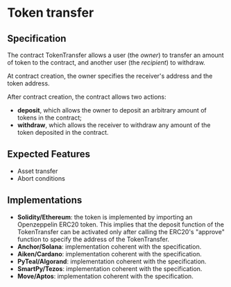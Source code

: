 # Token transfer

## Specification 

The contract TokenTransfer allows a user (the *owner*)
to transfer an amount of token to the contract, 
and another user (the *recipient*) to withdraw.

At contract creation, the owner specifies the receiver's address and the token address.

After contract creation, the contract allows two actions:
- **deposit**, which allows the owner to deposit an arbitrary amount of tokens
in the contract;
- **withdraw**, which allows the receiver to withdraw 
any amount of the token deposited in the contract.

## Expected Features

- Asset transfer
- Abort conditions

## Implementations

- **Solidity/Ethereum**: the token is implemented by importing an Openzeppelin ERC20 token. 
This implies that the deposit function of the TokenTransfer can be activated only after calling 
the ERC20's "approve" function to specify the address of the TokenTransfer.
- **Anchor/Solana**: implementation coherent with the specification.
- **Aiken/Cardano**: implementation coherent with the specification.
- **PyTeal/Algorand**: implementation coherent with the specification.
- **SmartPy/Tezos**: implementation coherent with the specification.
- **Move/Aptos**: implementation coherent with the specification.
